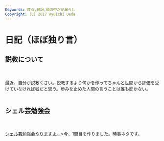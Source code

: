 ```yaml
---
Keywords: 寝る,日記,頭の中だだ漏らし
Copyright: (C) 2017 Ryuichi Ueda
---
```


# 日記（ほぼ独り言）
<h2>説教について</h2><br />
<br />
最近、自分が説教くさい。説教するより何かを作ってちゃんと世間から評価を受けていなければ嘘だと思う。歩みを止めた人間の言うことは誰も聞かない。<br />
<br />
<h2>シェル芸勉強会</h2><br />
<br />
<a href="https://www.usptomo.com/PAGE=20151012USPSTUDY" target="_blank">シェル芸勉強会やりますよ。</a>>今、1問目を作りました。時事ネタです。<br />
<br />

